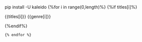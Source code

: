 pip install -U kaleido
{%for i in range(0,length)%}
    {%if titles[i]%}
    <p> {{titles[i]}} {{genre[i]}}</p>
    {%endif%}

    {% endfor %}